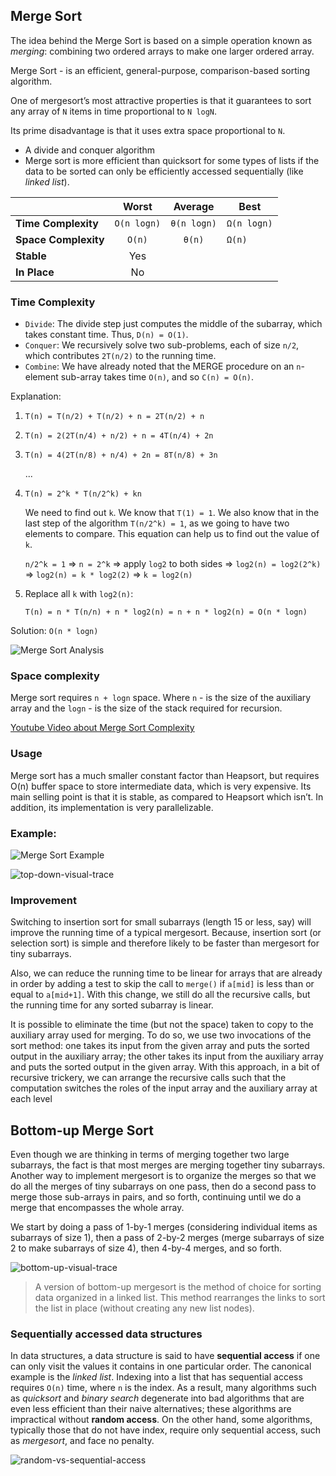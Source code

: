 ## Merge Sort
The idea behind the Merge Sort is  based  on  a  simple  operation known  as _merging_:  combining  two  ordered  arrays  to  make  one  larger  ordered  array.

Merge Sort - is an efficient, general-purpose, comparison-based sorting algorithm.

One of mergesort’s most attractive properties is that it guarantees to sort any array of `N` items in time proportional to `N logN`.

Its prime disadvantage is that it uses extra space proportional to `N`.

* A divide and conquer algorithm
* Merge sort is more efficient than quicksort for some types of lists if the data to be sorted can only be efficiently accessed sequentially (like _linked list_).

|  | Worst | Average | Best |
|:--|:-:|:-:|---|
| __Time Complexity__ | `O(n logn)` | `θ(n logn)` | `Ω(n logn)` |
| __Space Complexity__ | `O(n)` | `θ(n)` | `Ω(n)` |
| __Stable__ | Yes |
| __In Place__ | No |

### Time Complexity
* `Divide`: The divide step just computes the middle of the subarray, which takes constant time. Thus, `D(n) = O(1)`.
* `Conquer`: We recursively solve two sub-problems, each of size `n/2`, which contributes `2T(n/2)` to the running time.
* `Combine`: We have already noted that the MERGE procedure on an `n`-element sub-array takes time `O(n)`, and so `C(n) = O(n)`.

Explanation:
1. `T(n) = T(n/2) + T(n/2) + n = 2T(n/2) + n`
2. `T(n) = 2(2T(n/4) + n/2) + n = 4T(n/4) + 2n`
3. `T(n) = 4(2T(n/8) + n/4) + 2n = 8T(n/8) + 3n`
    
    ...

4. `T(n) = 2^k * T(n/2^k) + kn`

    We need to find out `k`. We know that `T(1) = 1`. We also know that in the last step of the algorithm `T(n/2^k) = 1`, as we going to have two elements to compare. This equation can help us to find out the value of `k`.

    `n/2^k = 1` => `n = 2^k` => apply `log2` to both sides => `log2(n) = log2(2^k)` => `log2(n) = k * log2(2)` => `k = log2(n)`

5. Replace all `k` with `log2(n)`:

    `T(n) = n * T(n/n) + n * log2(n) = n + n * log2(n) = O(n * logn)`

Solution: `O(n * logn)`

![Merge Sort Analysis](./images/merge-sort-analysis.jpeg)

### Space complexity
Merge sort requires `n + logn` space. Where `n` - is the size of the auxiliary array and the `logn` - is the size of the stack required for recursion.

[Youtube Video about Merge Sort Complexity](https://www.youtube.com/watch?v=sfmaf4QpVTw&index=8&list=PLEbnTDJUr_IeHYw_sfBOJ6gk5pie0yP-0)

### Usage
Merge sort has a much smaller constant factor than Heapsort, but requires O(n) buffer space to store intermediate data, which is very expensive. Its main selling point is that it is stable, as compared to Heapsort which isn’t. In addition, its implementation is very parallelizable.

### Example:
![Merge Sort Example](./images/merge-sort.gif)

![top-down-visual-trace](./images/top-down-visual-trace.png)

### Improvement
Switching to insertion sort for small subarrays (length 15 or less, say) will improve the running time of a typical mergesort. Because, insertion sort (or selection sort)  is  simple  and  therefore  likely  to  be  faster  than  mergesort  for  tiny  subarrays.

Also, we can reduce the running time to be linear for arrays that are already in order by adding a test to skip the call to `merge()` if `a[mid]` is less than or equal to `a[mid+1]`. With this change, we still do all the recursive calls, but the running time for any sorted subarray is linear.

It is possible to eliminate the time (but not the space) taken to copy to the auxiliary array used for merging. To do so, we use two invocations of the sort method: one takes its input from the given array and puts the sorted output in the auxiliary array; the other takes its input from the auxiliary array and puts the sorted output in the given array. With this approach, in a bit of recursive trickery, we can arrange the recursive calls such that the computation switches the roles of the input array and the auxiliary array at each level

## Bottom-up Merge Sort
Even though we are thinking in terms of merging together  two  large  subarrays,  the  fact  is  that  most  merges  are  merging  together  tiny subarrays. Another way to implement mergesort is to organize the merges so that we do all the merges of tiny subarrays on one pass, then do a second pass to merge those sub-arrays  in  pairs,  and  so  forth,  continuing  until  we do a merge that encompasses the whole array.

We start by doing a pass of 1-by-1 merges (considering individual items as subarrays  of  size  1),  then  a  pass  of  2-by-2  merges (merge  subarrays  of  size  2  to  make  subarrays  of size 4), then 4-by-4 merges, and so forth.

![bottom-up-visual-trace](./images/bottom-up-visual-trace.png)

> A version of bottom-up mergesort is the method of choice for sorting  data organized in a linked list. This method rearranges the links to sort the list in place (without creating any new list nodes).

### Sequentially accessed data structures
In data structures, a data structure is said to have __sequential access__ if one can only visit the values it contains in one particular order. The canonical example is the _linked list_. Indexing into a list that has sequential access requires `O(n)` time, where `n` is the index. As a result, many algorithms such as _quicksort_ and _binary search_ degenerate into bad algorithms that are even less efficient than their naive alternatives; these algorithms are impractical without __random access__. On the other hand, some algorithms, typically those that do not have index, require only sequential access, such as _mergesort_, and face no penalty.

![random-vs-sequential-access](./images/random_vs_sequential_access.png)
